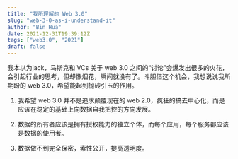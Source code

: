 ```yaml
---
title: "我所理解的 Web 3.0"
slug: "web-3-0-as-i-understand-it"
author: "Bin Hua"
date: 2021-12-31T19:39:12Z
tags: ["web3.0", "2021"]
draft: false
---
```


我本以为jack，马斯克和 VCs 关于 web 3.0 之间的“讨论”会爆发出很多的火花，会引起行业的思考，但却像烟花，瞬间就没有了。斗胆借这个机会，我想说说我所期盼的 web 3.0，希望能起到抛砖引玉的作用。

1. 我希望 web 3.0 并不是追求颠覆现在的 web 2.0，疯狂的搞去中心化，而是应该在稳定的基础上向数据自我把控的方向发展。

2. 数据的所有者应该是拥有授权能力的独立个体，而每个应用，每个服务都应该是数据的使用者。

3. 数据做不到完全保密，索性公开，提高透明度。
